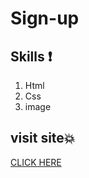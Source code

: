 # Sign-up



## Skills :exclamation:
1. Html
1. Css
1. image

## visit site💥

[CLICK HERE](https://hanaazakaria.github.io/Sign-up/)
